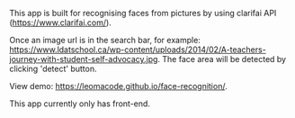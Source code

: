 This app is built for recognising faces from pictures by using clarifai API (https://www.clarifai.com/). 

Once an image url is in the search bar, for example: https://www.ldatschool.ca/wp-content/uploads/2014/02/A-teachers-journey-with-student-self-advocacy.jpg. The face area will be detected by clicking 'detect' button.

View demo: https://leomacode.github.io/face-recognition/.

This app currently only has front-end.
